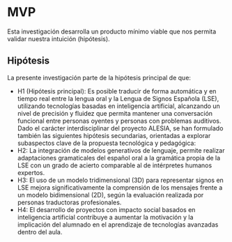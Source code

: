 # MVP

Esta investigación desarrolla un producto mínimo viable que nos permita validar nuestra intuición (hipótesis).

## Hipótesis

La presente investigación parte de la hipótesis principal de que:

- H1 (Hipótesis principal): Es posible traducir de forma automática y en tiempo real entre la lengua oral y la Lengua de
  Signos Española (LSE), utilizando tecnologías basadas en inteligencia artificial, alcanzando un nivel de precisión y
  fluidez que permita mantener una conversación funcional entre personas oyentes y personas con problemas auditivos.
  Dado el carácter interdisciplinar del proyecto ALESIA, se han formulado también las siguientes hipótesis secundarias,
  orientadas a explorar subaspectos clave de la propuesta tecnológica y pedagógica:
- H2: La integración de modelos generativos de lenguaje, permite realizar adaptaciones gramaticales del español oral a
  la gramática propia de la LSE con un grado de acierto comparable al de intérpretes humanos expertos.
- H3: El uso de un modelo tridimensional (3D) para representar signos en LSE mejora significativamente la comprensión de
  los mensajes frente a un modelo bidimensional (2D), según la evaluación realizada por personas traductoras
  profesionales.
- H4: El desarrollo de proyectos con impacto social basados en inteligencia artificial contribuye a aumentar la
  motivación y la implicación del alumnado en el aprendizaje de tecnologías avanzadas dentro del aula.
